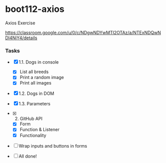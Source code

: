 # boot112-axios

Axios Exercise

https://classroom.google.com/u/0/c/NDgwNDYwMTI2OTAz/a/NTExNDQwNDI4NjY4/details

### Tasks
* [x] 1.1. Dogs in console
  * [x] List all breeds
  * [x] Print a random image
  * [x] Print all images
* [x] 1.2. Dogs in DOM
* [x] 1.3. Parameters

* [x] 2. GitHub API
  * [x] Form
  * [x] Function & Listener
  * [x] Functionality

* [ ] Wrap inputs and buttons in forms

* [ ] All done!
